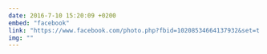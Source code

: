 ```yaml
---
date: 2016-7-10 15:20:09 +0200
embed: "facebook"
link: "https://www.facebook.com/photo.php?fbid=10208534664137932&set=t.100004647608223&type=3&theater"
img: ""
---
```

